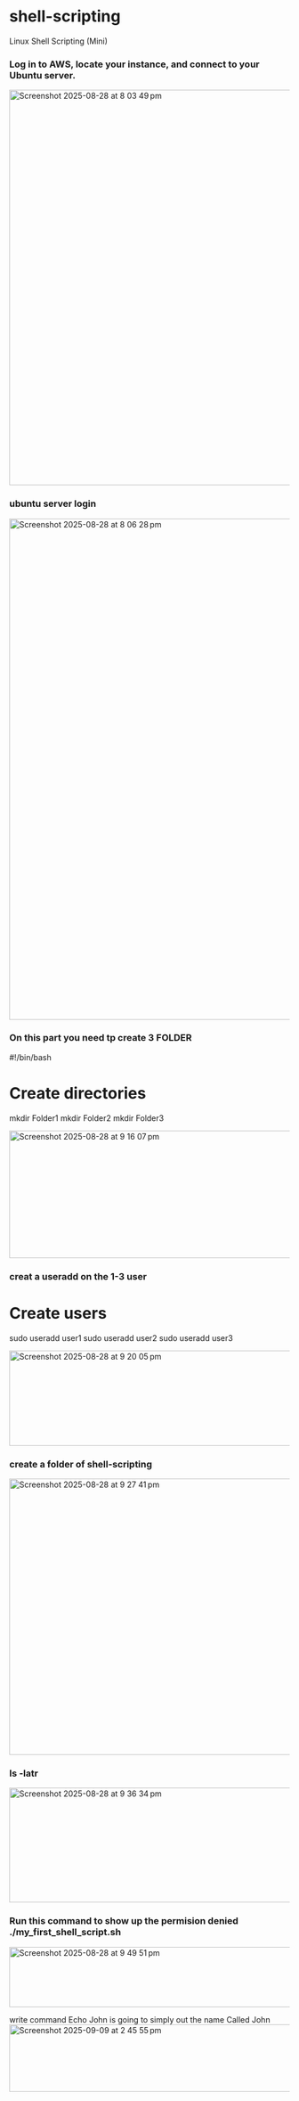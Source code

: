 # shell-scripting
Linux Shell Scripting (Mini)

### Log in to AWS, locate your instance, and connect to your Ubuntu server.
<img width="1436" height="710" alt="Screenshot 2025-08-28 at 8 03 49 pm" src="https://github.com/user-attachments/assets/10f9a3f9-8ec4-4519-8017-47064a1df7fe" />

### ubuntu server login
<img width="1440" height="900" alt="Screenshot 2025-08-28 at 8 06 28 pm" src="https://github.com/user-attachments/assets/3ff3700f-b3db-4f6f-bd7c-cb3e2ff66da5" />

### On this part you need tp create 3 FOLDER 
#!/bin/bash

# Create directories
mkdir Folder1
mkdir Folder2
mkdir Folder3


<img width="791" height="229" alt="Screenshot 2025-08-28 at 9 16 07 pm" src="https://github.com/user-attachments/assets/cb362010-0f1e-4cb1-8913-b33c63683e29" />

### creat a useradd on the 1-3 user
# Create users
sudo useradd user1
sudo useradd user2
sudo useradd user3

<img width="561" height="171" alt="Screenshot 2025-08-28 at 9 20 05 pm" src="https://github.com/user-attachments/assets/28ab1826-9a2d-423a-8bea-82bcc36bcb31" />

### create a folder of shell-scripting

<img width="803" height="496" alt="Screenshot 2025-08-28 at 9 27 41 pm" src="https://github.com/user-attachments/assets/30e33e57-2ff7-40a2-bcd1-61f6f2fa106f" />


### ls -latr
<img width="1200" height="206" alt="Screenshot 2025-08-28 at 9 36 34 pm" src="https://github.com/user-attachments/assets/7daa1b3d-f8bb-4527-a468-fa270f91a978" />

### Run this command to show up the permision denied ./my_first_shell_script.sh

<img width="848" height="108" alt="Screenshot 2025-08-28 at 9 49 51 pm" src="https://github.com/user-attachments/assets/955cc909-7352-46f9-bc76-64decce438e5" />


write command Echo John is going to simply out the name Called John
<img width="994" height="121" alt="Screenshot 2025-09-09 at 2 45 55 pm" src="https://github.com/user-attachments/assets/6cad3749-3fbc-4db8-9844-2528c8d66e07" />







